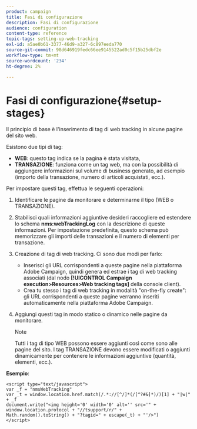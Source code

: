 ```yaml
---
product: campaign
title: Fasi di configurazione
description: Fasi di configurazione
audience: configuration
content-type: reference
topic-tags: setting-up-web-tracking
exl-id: a5ae0b61-3377-46d9-a327-6c897eeda770
source-git-commit: 98d646919fedc66ee9145522ad0c5f15b25dbf2e
workflow-type: tm+mt
source-wordcount: '234'
ht-degree: 2%

---
```


# Fasi di configurazione{#setup-stages}

Il principio di base è l&#39;inserimento di tag di web tracking in alcune pagine del sito web.

Esistono due tipi di tag:

* **WEB**: questo tag indica se la pagina è stata visitata,
* **TRANSAZIONE**: funziona come un tag web, ma con la possibilità di aggiungere informazioni sul volume di business generato, ad esempio (importo della transazione, numero di articoli acquistati, ecc.).

Per impostare questi tag, effettua le seguenti operazioni:

1. Identificare le pagine da monitorare e determinarne il tipo (WEB o TRANSAZIONE).
1. Stabilisci quali informazioni aggiuntive desideri raccogliere ed estendere lo schema **nms:webTrackingLog** con la descrizione di queste informazioni. Per impostazione predefinita, questo schema può memorizzare gli importi delle transazioni e il numero di elementi per transazione.
1. Creazione di tag di web tracking. Ci sono due modi per farlo:

   * Inserisci gli URL corrispondenti a queste pagine nella piattaforma Adobe Campaign, quindi genera ed estrae i tag di web tracking associati (dal nodo **[!UICONTROL Campaign execution>Resources>Web tracking tags]** della console client).
   * Crea tu stesso i tag di web tracking in modalità &quot;on-the-fly create&quot;: gli URL corrispondenti a queste pagine verranno inseriti automaticamente nella piattaforma Adobe Campaign.

1. Aggiungi questi tag in modo statico o dinamico nelle pagine da monitorare.

   >[!NOTE]
   >
   >Tutti i tag di tipo WEB possono essere aggiunti così come sono alle pagine del sito. I tag TRANSAZIONE devono essere modificati o aggiunti dinamicamente per contenere le informazioni aggiuntive (quantità, elementi, ecc.).

**Esempio**:

```
<script type="text/javascript">
var _f = "nmsWebTracking"
var _t = window.location.href.match(/.*://[^/]*(/[^?#&]*)/)[1] + "|w|" + _f
document.write("<img height='0' width='0' alt='' src='" +
window.location.protocol + "//tsupport/r/" +
Math.random().toString() + "?tagid=" + escape(_t) + "'/>")
</script>
```
